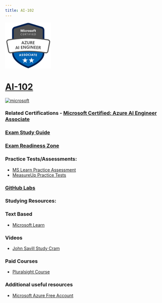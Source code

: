 ```yaml
---
title: AI-102
---
```


<img src="/Images/certs/ai-102.png" width="150" height="150">


# [AI-102](https://learn.microsoft.com/en-us/certifications/exams/ai-102)


<a href='https://learn.microsoft.com/en-us/certifications/browse/?type=role-based&levels=intermediate' target="_blank"><img alt='microsoft' src='https://img.shields.io/badge/associate-100000?style=for-the-badge&logo=microsoft&logoColor=white&labelColor=0078D4&color=212221'/></a> 

### Related Certifications - [Microsoft Certified: Azure AI Engineer Associate](https://learn.microsoft.com/en-us/certifications/azure-ai-engineer)

### [Exam Study Guide](https://aka.ms/ai102-StudyGuide)
### [Exam Readiness Zone](https://learn.microsoft.com/en-us/shows/exam-readiness-zone/preparing-for-ai-102-plan-and-manage-an-azure-ai-solution-1-of-5/)

### Practice Tests/Assessments:
- [MS Learn Practice Assessment](https://learn.microsoft.com/certifications/exams/ai-102/practice/assessment?assessment-type=practice&assessmentId=61)
- [MeasureUp Practice Tests](https://www.measureup.com/microsoft-practice-test-ai-102-designing-and-implementing-an-azure-ai-solution.html)

### [GitHub Labs](https://aka.ms/ai102labs)

### Studying Resources:

### Text Based 
- [Microsoft Learn](https://learn.microsoft.com/en-us/certifications/exams/ai-102)
### Videos
- [John Savill Study Cram](https://www.youtube.com/watch?v=I7fdWafTcPY&list=PLlVtbbG169nH_CJl4wwKBfS1V8nMYr7xL&index=11&pp=iAQB)
### Paid Courses
- [Pluralsight Course](https://www.pluralsight.com/paths/microsoft-exam-ai-102-designing-and-implementing-a-microsoft-azure-ai-solution)
### Additional useful resources
- [Microsoft Azure Free Account](https://azure.microsoft.com/en-us/offers/ms-azr-0044p)

